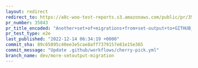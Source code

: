 ```yaml
---
layout: redirect
redirect_to: https://a8c-woo-test-reports.s3.amazonaws.com/public/pr/35843/e2e/index.html
pr_number: 35843
pr_title_encoded: "Another+set+of+migrations+from+set-output+to+GITHUB_OUTPUT"
pr_test_type: e2e
last_published: "2022-12-14 06:34:19 +0000"
commit_sha: 89c65895c40ee3e5cae8aff7379157e81e15e365
commit_message: "Update .github/workflows/cherry-pick.yml"
branch_name: dev/more-setoutput-migration
---
```

